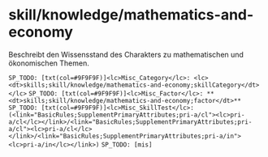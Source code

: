 # skill/knowledge/mathematics-and-economy

Beschreibt den Wissensstand des Charakters zu mathematischen und ökonomischen Themen.

`SP_TODO: [txt(col=#9F9F9F)]<lc>Misc_Category</lc>: <lc><dt>skills;skill/knowledge/mathematics-and-economy;skillCategory</dt></lc>`
`SP_TODO: [txt(col=#9F9F9F)]<lc>Misc_Factor</lc>: **<dt>skills;skill/knowledge/mathematics-and-economy;factor</dt>**`
`SP_TODO: [txt(col=#9F9F9F)]<lc>Misc_SkillTest</lc>: (<link="BasicRules;SupplementPrimaryAttributes;pri-a/cl"><lc>pri-a/cl</lc></link>/<link="BasicRules;SupplementPrimaryAttributes;pri-a/cl"><lc>pri-a/cl</lc></link>/<link="BasicRules;SupplementPrimaryAttributes;pri-a/in"><lc>pri-a/in</lc></link>)`
`SP_TODO: [mis]`